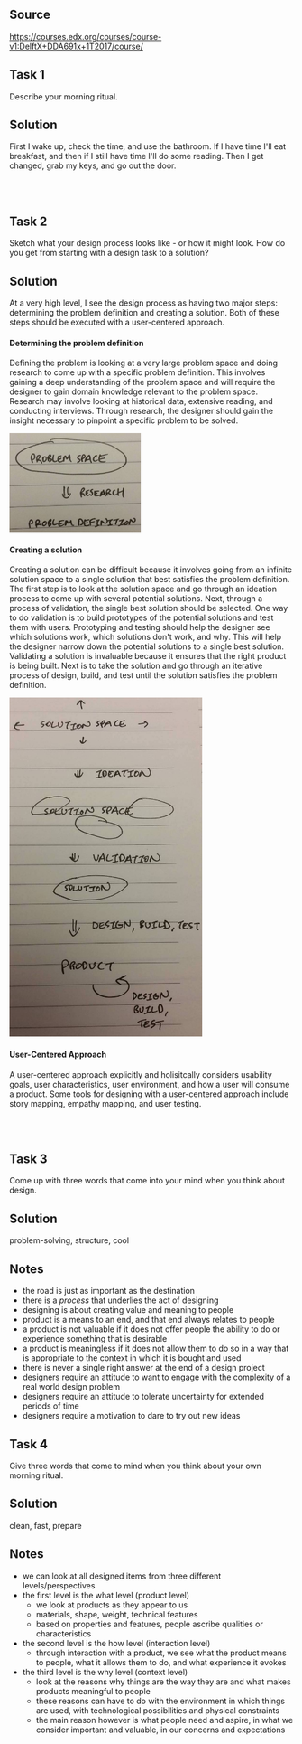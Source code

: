 ## Source
https://courses.edx.org/courses/course-v1:DelftX+DDA691x+1T2017/course/

## Task 1
Describe your morning ritual.

## Solution
First I wake up, check the time, and use the bathroom. If I have time I'll eat breakfast, and then if I still have time I'll do some reading. Then I get changed, grab my keys, and go out the door.

<br><br>

## Task 2
Sketch what your design process looks like - or how it might look. How do you get from starting with a design task to a solution?

## Solution
At a very high level, I see the design process as having two major steps: determining the problem definition and creating a solution. Both of these steps should be executed with a user-centered approach.

#### Determining the problem definition
Defining the problem is looking at a very large problem space and doing research to come up with a specific problem definition. This involves gaining a deep understanding of the problem space and will require the designer to gain domain knowledge relevant to the problem space. Research may involve looking at historical data, extensive reading, and conducting interviews. Through research, the designer should gain the insight necessary to pinpoint a specific problem to be solved. 

<img src="https://github.com/johnlee1/learn/blob/master/design/journey/day-1/diagram-defining_a_problem.jpg?raw=true" height="175" />

#### Creating a solution
Creating a solution can be difficult because it involves going from an infinite solution space to a single solution that best satisfies the problem definition. The first step is to look at the solution space and go through an ideation process to come up with several potential solutions. Next, through a process of validation, the single best solution should be selected. One way to do validation is to build prototypes of the potential solutions and test them with users. Prototyping and testing should help the designer see which solutions work, which solutions don't work, and why. This will help the designer narrow down the potential solutions to a single best solution. Validating a solution is invaluable because it ensures that the right product is being built. Next is to take the solution and go through an iterative process of design, build, and test until the solution satisfies the problem definition.

<img src="https://github.com/johnlee1/learn/blob/master/design/journey/day-1/diagram-creating_a_solution.jpg?raw=true" height="600" />

#### User-Centered Approach
A user-centered approach explicitly and holisitcally considers usability goals, user characteristics, user environment, and how a user will consume a product. Some tools for designing with a user-centered approach include story mapping, empathy mapping, and user testing.

<br><br>

## Task 3
Come up with three words that come into your mind when you think about design.

## Solution
problem-solving, structure, cool

## Notes
* the road is just as important as the destination
* there is a *process* that underlies the act of designing
* designing is about creating value and meaning to people
* product is a means to an end, and that end always relates to people
* a product is not valuable if it does not offer people the ability to do or experience something that is desirable
* a product is meaningless if it does not allow them to do so in a way that is appropriate to the context in which it is bought and used
* there is never a single right answer at the end of a design project
* designers require an attitude to want to engage with the complexity of a real world design problem
* designers require an attitude to tolerate uncertainty for extended periods of time
* designers require a motivation to dare to try out new ideas

## Task 4
Give three words that come to mind when you think about your own morning ritual.

## Solution
clean, fast, prepare

## Notes
* we can look at all designed items from three different levels/perspectives
* the first level is the what level (product level)
    * we look at products as they appear to us
    * materials, shape, weight, technical features
    * based on properties and features, people ascribe qualities or characteristics
* the second level is the how level (interaction level)
    * through interaction with a product, we see what the product means to people, what it allows them to do, and what experience it evokes
* the third level is the why level (context level)
    * look at the reasons why things are the way they are and what makes products meaningful to people
    * these reasons can have to do with the environment in which things are used, with technological possibilities and physical constraints
    * the main reason however is what people need and aspire, in what we consider important and valuable, in our concerns and expectations
